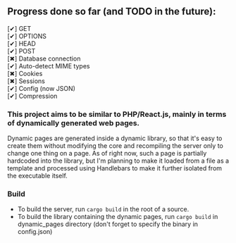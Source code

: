 ## Progress done so far (and TODO in the future):
[✔]   	GET<br>
[✔]   	OPTIONS<br>
[✔]   	HEAD<br>
[✔]   	POST<br>
[✖]   	Database connection<br>
[✔]	Auto-detect MIME types<br>
[✖]		Cookies<br>
[✖]		Sessions<br>
[✔]	Config (now JSON)<br>
[✔]	Compression<br>

### This project aims to be similar to PHP/React.js, mainly in terms of dynamically generated web pages.

Dynamic pages are generated inside a dynamic library, so that it's easy to create them without modifying
the core and recompiling the server only to change one thing on a page. As of right now, such a page is
partially hardcoded into the library, but I'm planning to make it loaded from a file as a template and
processed using Handlebars to make it further isolated from the executable itself.

### Build

- To build the server, run `cargo build` in the root of a source.
- To build the library containing the dynamic pages, run `cargo build` in dynamic_pages directory (don't forget to specify the binary in config.json)
